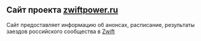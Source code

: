 ## Сайт проекта [zwiftpower.ru](https://zwiftpower.ru)

Сайт предоставляет информацию об анонсах, расписание, результаты заездов российского сообщества
в [Zwift](https://www.zwift.com/eu/get-zwifting)


